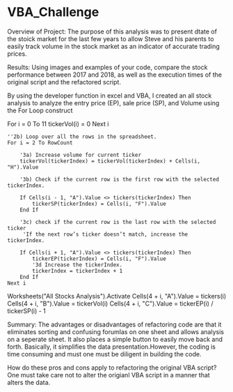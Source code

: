 # VBA_Challenge

Overview of Project: The purpose of this analysis was to present dtate of the stoick market for the last few years to allow Steve and his parents to easily track volume in the stock market as an indicator of accurate trading prices.

Results: Using images and examples of your code, compare the stock performance between 2017 and 2018, as well as the execution times of the original script and the refactored script.

By using the developer function in excel and VBA, I created an all stock analysis to analyze the entry price (EP), sale price (SP), and Volume using the For Loop construct

For i = 0 To 11
        tickerVol(i) = 0
    Next i
        
    ''2b) Loop over all the rows in the spreadsheet.
    For i = 2 To RowCount
    
        '3a) Increase volume for current ticker
        tickerVol(tickerIndex) = tickerVol(tickerIndex) + Cells(i, "H").Value
        
        '3b) Check if the current row is the first row with the selected tickerIndex.
        
        If Cells(i - 1, "A").Value <> tickers(tickerIndex) Then
            tickerSP(tickerIndex) = Cells(i, "F").Value
        End If
        
        '3c) check if the current row is the last row with the selected ticker
         'If the next row’s ticker doesn’t match, increase the tickerIndex.
        
        If Cells(i + 1, "A").Value <> tickers(tickerIndex) Then
            tickerEP(tickerIndex) = Cells(i, "F").Value
            '3d Increase the tickerIndex.
            tickerIndex = tickerIndex + 1
        End If
    Next i


Worksheets("All Stocks Analysis").Activate
        Cells(4 + i, "A").Value = tickers(i)
        Cells(4 + i, "B").Value = tickerVol(i)
        Cells(4 + i, "C").Value = tickerEP(i) / tickerSP(i) - 1
        





Summary: The advantages or disadvantages of refactoring code are that it eliminates sorting and confusing forumlas on one sheet and allows analysis on a seperate sheet. It also places a simple button to easily move back and forth. Basically, it simplifies the data presentation.However, the coding is time consuming and must one must be diligent in building the code. 

How do these pros and cons apply to refactoring the original VBA script? One must take care not to alter the origianl VBA script in a manner that alters the data.
